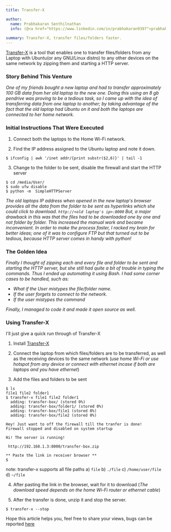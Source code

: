 ```yaml
---
title: Transfer-X

author:
  name: Prabhakaran Senthilnathan
  info: (@<a href="https://www.linkedin.com/in/prabhakaran9397">prabhakaran9397</a>)
  
summary: Transfer-X, transfer files/folders faster.
---
```


[Transfer-X](https://github.com/lost-plus-found/transfer-x) is a tool that enables one to transfer files/folders from any Laptop with Ubuntu(or any GNU/Linux distro) to any other devices on the same network by zipping them and starting a HTTP server.

### Story Behind This Venture

*One of my friends bought a new laptop and had to transfer approximately 100 GB data from her old laptop to the new one. Doing this using an 8 gb pendrive was proving to be a tedious task, so I came up with the idea of transferring data from one laptop to another; by taking advantage of the fact that the old laptop had Ubuntu on it and both the laptops are connected to her home network.*

### Initial Instructions That Were Executed
1) Connect both the laptops to the Home Wi-Fi network.

2) Find the IP address assigned to the Ubuntu laptop and note it down.

```
$ ifconfig | awk '/inet addr/{print substr($2,6)}' | tail -1
```
3) Change to the folder to be sent, disable the firewall and start the HTTP server

```
$ cd /media/User/
$ sudo ufw disable
$ python -m  SimpleHTTPServer
```

*The old laptops IP address when opened in the new laptop's browser provides all the data from the folder to be sent as hyperlinks which she could click to download. `http://<old laptop's ip>:8000`
But, a major drawback in this was that the files had to be downloaded one by one and not folder by folder.
This increased the manual work and became inconvenient. In order to make the process faster, I racked my brain for better ideas; one of it was to configure FTP but that turned out to be tedious, because HTTP server comes in handy with python!*

### The Golden Idea

*Finally I thought of zipping each and every file and folder to be sent and starting the HTTP server, but she still had quite a bit of trouble in typing the commands. Thus I ended up automating it using Bash. I had some corner cases to be handled, such as:*

* *What if the User mistypes the file/folder name.*
* *If the user forgets to connect to the network.*
* *If the user mistypes the command*

*Finally, I managed to code it and made it open source as well.*

### Using Transfer-X

I'll just give a quick run through of Transfer-X

1) Install [Transfer-X](https://github.com/lost-plus-found/transfer-x)

2) Connect the laptop from which files/folders are to be transferred, as well as the receiving devices to the same network (*use home Wi-Fi or use hotspot from any device or connect with ethernet incase if both are laptops and you have ethernet*)

3) Add the files and folders to be sent

```
$ ls
file1 file2 folder1
$ transfer-x file1 file2 folder1
  adding: transfer-box/ (stored 0%)
  adding: transfer-box/folder1/ (stored 0%)
  adding: transfer-box/file1 (stored 0%)
  adding: transfer-box/file2 (stored 0%)

Hey! Just want to off the firewall till the tranfer is done!
Firewall stopped and disabled on system startup

Hi! The server is running!

 http://192.168.1.3:8000/transfer-box.zip 

** Paste the link in receiver browser **
$ 
```

note: transfer-x supports all file paths
a) `file`
b) `./file`
c) `/home/user/file` 
d) `~/file`


4) After pasting the link in the browser, wait for it to download (*The download speed depends on the home Wi-Fi router or ethernet cable*)

5) After the transfer is done, unzip it and stop the server. 

```
$ transfer-x --stop
```
Hope this article helps you, feel free to share your views, bugs can be reported [here](https://github.com/lost-plus-found/transfer-x/issues)